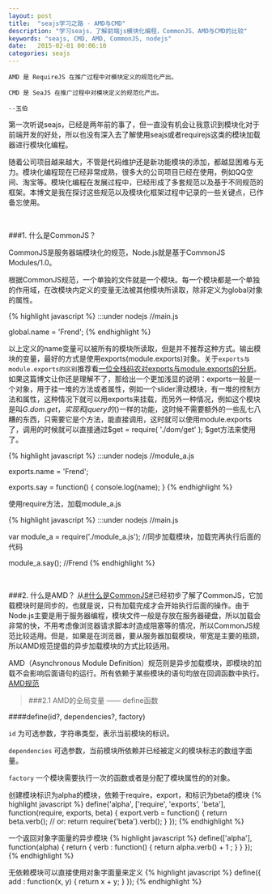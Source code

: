 ```yaml
---
layout: post
title:  "seajs学习之路 - AMD与CMD"
description: "学习seajs，了解前端js模块化编程，CommonJS、AMD与CMD的比较"
keywords: "seajs, CMD, AMD, CommonJS, nodejs"
date:   2015-02-01 00:06:10
categories: seajs
---
```


`AMD 是 RequireJS 在推广过程中对模块定义的规范化产出。`

`CMD 是 SeaJS 在推广过程中对模块定义的规范化产出。`

`--玉伯`

第一次听说seajs，已经是两年前的事了，但一直没有机会让我意识到模块化对于前端开发的好处，所以也没有深入去了解使用seajs或者requirejs这类的模块加载器进行模块化编程。

随着公司项目越来越大，不管是代码维护还是新功能模块的添加，都越显困难与无力。模块化编程现在已经非常成熟，很多大的公司项目已经在使用，例如QQ空间、淘宝等。模块化编程在发展过程中，已经形成了多套规范以及基于不同规范的框架。本博文是我在探讨这些规范以及模块化框架过程中记录的一些关键点，已作备忘使用。

<br/>

###1. 什么是CommonJS？

CommonJS是服务器端模块化的规范，Node.js就是基于CommonJS Modules/1.0。

根据CommonJS规范，一个单独的文件就是一个模块。每一个模块都是一个单独的作用域，在改模块内定义的变量无法被其他模块所读取，除非定义为global对象的属性。

{% highlight javascript %}
:::under nodejs
//main.js

global.name = 'Frend';
{% endhighlight %}

以上定义的name变量可以被所有的模块所读取，但是并不推荐这种方式。输出模块的变量，最好的方式是使用exports(module.exports)对象。关于`exports与module.exports的区别`推荐看[一位全栈码农对exports与module.exports的分析](http://zihua.li/2012/03/use-module-exports-or-exports-in-node/)。如果这篇博文让你还是理解不了，那给出一个更加浅显的说明：exports一般是一个对象，用于挂一堆的方法或者属性，例如一个slider滑动模块，有一堆的控制方法和属性，这种情况下就可以用exports来挂载，而另外一种情况，例如这个模块是叫$G.dom.get，实现和jquery的$()一样的功能，这时候不需要额外的一些乱七八糟的东西，只需要它是个方法，能直接调用，这时就可以使用module.exports了，调用的时候就可以直接通过$get = require( './dom/get' ); $get方法来使用了。

{% highlight javascript %}
:::under nodejs
//module_a.js

exports.name = 'Frend';

exports.say = function() {
	console.log(name);
}
{% endhighlight %}

使用require方法，加载module_a.js

{% highlight javascript %}
:::under nodejs
//main.js

var module_a = require('./module_a.js');    //同步加载模块，加载完再执行后面的代码

module_a.say(); //Frend
{% endhighlight %}

<br/>

###2. 什么是AMD？
从[#什么是CommonJS#](#commonjs)已经初步了解了CommonJS，它加载模块时是同步的，也就是说，只有加载完成才会开始执行后面的操作。由于Node.js主要是用于服务器编程，模块文件一般是存放在服务器硬盘，所以加载会非常的快，不用考虑像浏览器请求脚本时造成阻塞等的情况，所以CommonJS规范比较适用。但是，如果是在浏览器，要从服务器加载模块，带宽是主要的瓶颈，所以AMD规范提倡的异步加载模块的方式比较适用。

AMD（Asynchronous Module Definition）规范则是异步加载模块，即模块的加载不会影响后面语句的运行。所有依赖于某些模块的语句均放在回调函数中执行。
[AMD规范](https://github.com/amdjs/amdjs-api/wiki/AMD)

>###2.1 AMD的全局变量 —— define函数

####define(id?, dependencies?, factory)

`id` 为可选参数，字符串类型，表示当前模块的标识。

`dependencies` 可选参数，当前模块所依赖并已经被定义的模块标志的数组字面量。

`factory` 一个模块需要执行一次的函数或者是分配了模块属性的的对象。

创建模块标识为alpha的模块，依赖于require，export，和标识为beta的模块
{% highlight javascript %}
define('alpha', ['require', 'exports', 'beta'], function(require, exports, beta) {
    export.verb = function() {
        return beta.verb();
        // or:
        return require('beta').verb();
    }
});
{% endhighlight %}

一个返回对象字面量的异步模块
{% highlight javascript %}
define(['alpha'], function(alpha) {
    return {
        verb : function() {
            return alpha.verb() + 1 ;
        }
    }
});
{% endhighlight %}

无依赖模块可以直接使用对象字面量来定义
{% highlight javascript %}
define({
    add : function(x, y) {
        return x + y;
    }
});
{% endhighlight %}








